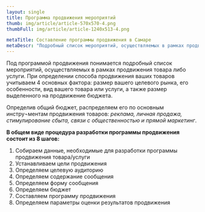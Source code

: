 ```yaml
---
layout: single
title: Программа продвижения мероприятий
thumb: img/article/article-570x570-4.png
thumbFull: img/article/article-1240x513-4.png

metaTitle: Составление программы продвижения в Самаре
metaDescr: "Подробный список мероприятий, осуществляемых в рамках продвижения товара либо услуги. Подбробнее по тел.: 8 (960) 821-02-05"
---
```


<p>Под программой продвижения понимается подробный список мероприятий, осуществляемых в рамках продвижения товара либо услуги. При определении способа продвижения ваших товаров учитываем 4 основных фактора: размер вашего целевого рынка, его особенности, вид вашего товара или услуги, а также размер выделенного на продвижение бюджета.</p>
<p>Определив общий бюджет, распределяем его по основным инстру¬ментам продвижения товаров: <i>реклама, личная продажа, стимулирование сбыта, связи с общественностью и прямой маркетинг</i>.</p>
<p><b>В общем виде процедура разработки программы продвижения состоит из 8 шагов:</b></p>
<ol>
	<li>Собираем данные, необходимые для разработки программы продвижения товара/услуги</li>
	<li>Устанавливаем цели продвижения</li>
	<li>Определяем целевую аудиторию</li>
	<li>Определяем содержание сообщения</li>
	<li>Определяем форму сообщения</li>
	<li>Определяем бюджет</li>
	<li>Составляем программу продвижения</li>
	<li>Определяем параметры оценки результатов продвижения</li>
</ol>